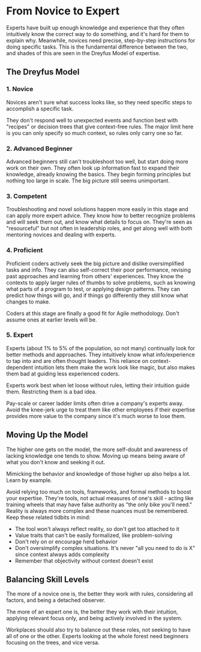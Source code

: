 # From Novice to Expert

Experts have built up enough knowledge and experience that they often intuitively know the correct way to do something, and it's hard for them to explain why. Meanwhile, novices need precise, step-by-step instructions for doing specific tasks. This is the fundamental difference between the two, and shades of this are seen in the Dreyfus Model of expertise.

## The Dreyfus Model

### 1. Novice

Novices aren't sure what success looks like, so they need specific steps to accomplish a specific task.

They don't respond well to unexpected events and function best with "recipes" or decision trees that give context-free rules. The major limit here is you can only specify so much context, so rules only carry one so far.

### 2. Advanced Beginner

Advanced beginners still can't troubleshoot too well, but start doing more work on their own. They often look up information fast to expand their knowledge, already knowing the basics. They begin forming principles but nothing too large in scale. The big picture still seems unimportant.

### 3. Competent

Troubleshooting and novel solutions happen more easily in this stage and can apply more expert advice. They know how to better recognize problems and will seek them out, and know what details to focus on. They're seen as "resourceful" but not often in leadership roles, and get along well with both mentoring novices and dealing with experts.

### 4. Proficient

Proficient coders actively seek the big picture and dislike oversimplified tasks and info. They can also self-correct their poor performance, revising past approaches and learning from others' experiences. They know the contexts to apply larger rules of thumbs to solve problems, such as knowing what parts of a program to test, or applying design patterns. They can predict how things will go, and if things go differently they still know what changes to make.

Coders at this stage are finally a good fit for Agile methodology. Don't assume ones at earlier levels will be.

### 5. Expert

Experts (about 1% to 5% of the population, so not many) continually look for better methods and approaches. They intuitively know what info/experience to tap into and are often thought leaders. This reliance on context-dependent intuition lets them make the work look like magic, but also makes them bad at guiding less experienced coders.

Experts work best when let loose without rules, letting their intuition guide them. Restricting them is a bad idea.

Pay-scale or career ladder limits often drive a company's experts away. Avoid the knee-jerk urge to treat them like other employees if their expertise provides more value to the company since it's much worse to lose them.

## Moving Up the Model

The higher one gets on the model, the more self-doubt and awareness of lacking knowledge one tends to show. Moving up means being aware of what you don't know and seeking it out.

Mimicking the behavior and knowledge of those higher up also helps a lot. Learn by example.

Avoid relying too much on tools, frameworks, and formal methods to boost your expertise. They're tools, not actual measures of one's skill - acting like training wheels that may have false authority as "the only bike you'll need." Reality is always more complex and these nuances must be remembered. Keep these related tidbits in mind:

* The tool won't always reflect reality, so don't get too attached to it
* Value traits that can't be easily formalized, like problem-solving
* Don't rely on or encourage herd behavior
* Don't oversimplify complex situations. It's never "all you need to do is X" since context always adds complexity
* Remember that objectivity without context doesn't exist

## Balancing Skill Levels

The more of a novice one is, the better they work with rules, considering all factors, and being a detached observer.

The more of an expert one is, the better they work with their intuition, applying relevant focus only, and being actively involved in the system.

Workplaces should also try to balance out these roles, not seeking to have all of one or the other. Experts looking at the whole forest need beginners focusing on the trees, and vice versa.

